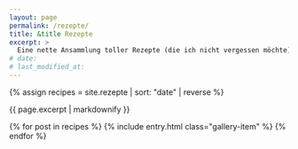 ```yaml
---
layout: page
permalink: /rezepte/
title: &title Rezepte
excerpt: >
  Eine nette Ansammlung toller Rezepte (die ich nicht vergessen möchte).
# date: 
# last_modified_at: 
---
```


{% assign recipes = site.rezepte |  sort: "date" | reverse %}

{{ page.excerpt | markdownify }}

<div class="gallery">
  {% for post in recipes %}
    {% include entry.html class="gallery-item" %}
  {% endfor %}
</div>
